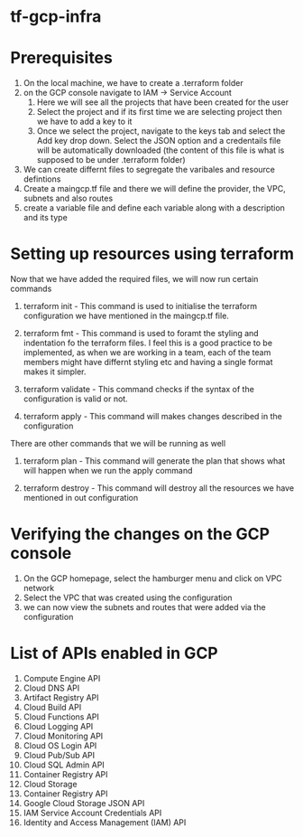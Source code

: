 # tf-gcp-infra

# Prerequisites

1. On the local machine, we have to create a .terraform folder
2. on the GCP console navigate to IAM -> Service Account
   1. Here we will see all the projects that have been created for the user
   2. Select the project and if its first time we are selecting project then we have to add a key to it
   3. Once we select the project, navigate to the keys tab and select the Add key drop down. Select the JSON option and a credentails file will be automatically downloaded (the content of this file is what is supposed to be under .terraform folder)
3. We can create differnt files to segregate the varibales and resource defintions
4. Create a maingcp.tf file and there we will define the provider, the VPC, subnets and also routes
5. create a variable file and define each variable along with a description and its type

# Setting up resources using terraform

Now that we have added the required files, we will now run certain commands

1. terraform init - This command is used to initialise the terraform configuration we have mentioned in the maingcp.tf file.

2. terraform fmt - This command is used to foramt the styling and indentation fo the terraform files. I feel this is a good practice to be implemented, as when we are working in a team, each of the team members might have differnt styling etc and having a single format makes it simpler.

3. terraform validate - This command checks if the syntax of the configuration is valid or not.

4. terraform apply - This command will makes changes described in the configuration

There are other commands that we will be running as well

1. terraform plan - This command will generate the plan that shows what will happen when we run the apply command

2. terraform destroy - This command will destroy all the resources we have mentioned in out configuration

# Verifying the changes on the GCP console

1. On the GCP homepage, select the hamburger menu and click on VPC network
2. Select the VPC that was created using the configuration
3. we can now view the subnets and routes that were added via the configuration

# List of APIs enabled in GCP

1. Compute Engine API
2. Cloud DNS API
3. Artifact Registry API
4. Cloud Build API
5. Cloud Functions API
6. Cloud Logging API
7. Cloud Monitoring API
8. Cloud OS Login API
9. Cloud Pub/Sub API
10. Cloud SQL Admin API
11. Container Registry API
12. Cloud Storage
13. Container Registry API
14. Google Cloud Storage JSON API
15. IAM Service Account Credentials API
16. Identity and Access Management (IAM) API
